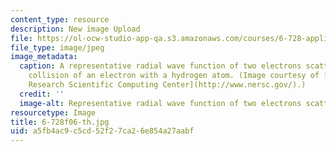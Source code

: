 ```yaml
---
content_type: resource
description: New image Upload
file: https://ol-ocw-studio-app-qa.s3.amazonaws.com/courses/6-728-applied-quantum-and-statistical-physics-fall-2006/a5fb4ac9c5cd52f27ca26e854a27aabf_6-728f06-th.jpg
file_type: image/jpeg
image_metadata:
  caption: A representative radial wave function of two electrons scattered in the
    collision of an electron with a hydrogen atom. (Image courtesy of [National Energy
    Research Scientific Computing Center](http://www.nersc.gov/).)
  credit: ''
  image-alt: Representative radial wave function of two electrons scattering.
resourcetype: Image
title: 6-728f06-th.jpg
uid: a5fb4ac9-c5cd-52f2-7ca2-6e854a27aabf
---
```

